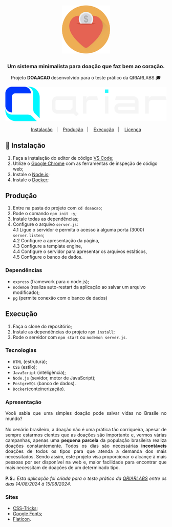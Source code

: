 <h1 align="center">
	<img alt="Imagem de DOACAO" src="doacao.png" width="150px" />
</h1>

<h3 align="center">
	Um sistema minimalista para doação que faz bem ao coração.
</h3>

<p align="center">
	Projeto <b>DOAACAO </b> desenvolvido para o teste prático da QRIARLABS 🎓
</p>

<p align="center">
	<img alt="GitHub complete" src="Logo-2.svg">
	</img>
	
</p>

<p align="center">
	<a href="#rocket-instalação">Instalação</a>&nbsp;&nbsp;&nbsp;|&nbsp;&nbsp;&nbsp;
	<a href="#produção">Produção</a>&nbsp;&nbsp;&nbsp;|&nbsp;&nbsp;&nbsp;
	<a href="#execução">Execução</a>&nbsp;&nbsp;&nbsp;|&nbsp;&nbsp;&nbsp;
	<a href="#memo-licença">Licença</a>
</p>

## :rocket: Instalação

1. Faça a instalação do editor de código [VS Code](https://code.visualstudio.com);
2. Utilize o [Google Chrome](https://www.google.com/intl/pt-BR/chrome/) com as ferramentas de inspeção de código web;
3. Instale o [Node.js](https://nodejs.org/en/);
4. Instale o [Docker](https://docs.docker.com/get-docker/);

## Produção

1. Entre na pasta do projeto com `cd doaacao`;
2. Rode o comando `npm init -y`;
3. Instale todas as dependências;
4. Configure o arquivo `server.js`: <br/>
4.1 Ligue o servidor e permita o acesso à alguma porta (3000) `server.listen`; <br/>
4.2 Configure a apresentação da página, <br/>
4.3 Configure a template engine, <br/>
4.4 Configure o servidor para apresentar os arquivos estáticos, <br/>
4.5 Configure o banco de dados.

### Dependências

* `express` (framework para o node.js);
* `nodemon` (realiza auto-restart da aplicação ao salvar um arquivo modificado);
* `pg` (permite conexão com o banco de dados)

## Execução

1. Faça o clone do repositório;
2. Instale as dependências do projeto `npm install`;
3. Rode o servidor com `npm start` ou `nodemon server.js`.

### Tecnologias

* `HTML` (estrutura);
* `CSS` (estilo);
* `JavaScript` (inteligência);
* `Node.js` (sevidor, motor de JavaScript);
* `PostgreSQL` (banco de dados).
* `Docker`(conteinerização).

### Apresentação

<p align="justify">
	Você sabia que uma simples doação pode salvar vidas no Brasile no mundo?
	<br/><br/>
	No cenário brasileiro, a doação não é uma prática tão corriqueira, apesar de sempre estarmos cientes que as doações são importante e, vermos várias campanhas, apenas uma <b>pequena parcela</b> da população brasileira realiza doações constantemente. Todos os dias são necessárias <b>incontáveis</b> doações de todos os tipos para que atenda a demanda dos mais necessitados. Sendo assim, este projeto visa proporcionar o alcançe à mais pessoas por ser disponível na web e, maior facilidade para encontrar que mais necessitam de doações de um determinado tipo.
	<br/><br/>
	<b>P.S.</b>: <i>Esta aplicação foi criada para o teste prático da <a href="para o teste prático da QRIARLABS">QRIARLABS</a> entre os dias 14/08/2024 à 15/08/2024</i>.
<p>

### Sites

* [CSS-Tricks](https://css-tricks.com);
* [Google Fonts](https://fonts.google.com/);
* [Flaticon](https://www.flaticon.com/).

